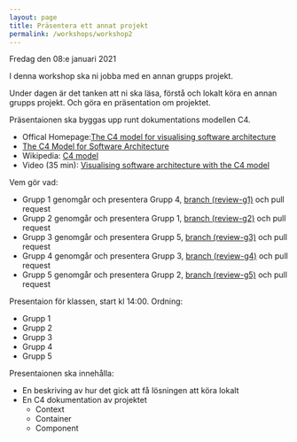 ```yaml
---
layout: page
title: Präsentera ett annat projekt
permalink: /workshops/workshop2
---
```


Fredag den 08:e januari 2021

I denna workshop ska ni jobba med en annan grupps projekt.

Under dagen är det tanken att ni ska läsa, förstå och lokalt köra en annan grupps projekt. Och göra en präsentation om projektet.

Präsentaionen ska byggas upp runt dokumentations modellen C4.
* Offical Homepage:[The C4 model for visualising software architecture](https://c4model.com/)
* [The C4 Model for Software Architecture](https://www.infoq.com/articles/C4-architecture-model/)
* Wikipedia: [C4 model](https://en.wikipedia.org/wiki/C4_model)
* Video (35 min): [Visualising software architecture with the C4 model](https://www.youtube.com/watch?v=x2-rSnhpw0g)

Vem gör vad:
* Grupp 1 genomgår och presentera Grupp 4, [branch (review-g1)](https://github.com/PGBSNH19/project-group-4-1/tree/review-g1) och pull request
* Grupp 2 genomgår och presentera Grupp 1, [branch (review-g2)](https://github.com/PGBSNH19/project-grupp-1-hotel/tree/review-g2) och pull request
* Grupp 3 genomgår och presentera Grupp 5, [branch (review-g3)](https://github.com/PGBSNH19/project-grupp-5-1/tree/review-g3) och pull request
* Grupp 4 genomgår och presentera Grupp 3, [branch (review-g4)](https://github.com/PGBSNH19/project-los-gringos/tree/review-g4) och pull request
* Grupp 5 genomgår och presentera Grupp 2, [branch (review-g5)]() och pull request

Presentaion för klassen, start kl 14:00.
Ordning:
* Grupp 1
* Grupp 2
* Grupp 3
* Grupp 4
* Grupp 5

Presentaionen ska innehålla:
* En beskriving av hur det gick att få lösningen att köra lokalt
* En C4 dokumentation av projektet
  * Context
  * Container
  * Component
